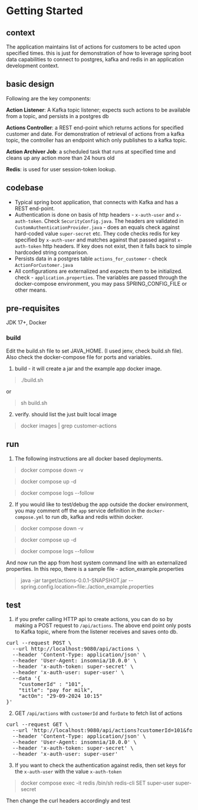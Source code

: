# Getting Started

## context
The application maintains list of actions for customers to be acted upon specified times. this is just for demonstration of 
how to leverage spring boot data capabilities to connect to postgres, kafka and redis in an application development context. 


## basic design
Following are the key components:

**Action Listener**: A Kafka topic listener; expects such actions to be available from a topic, and persists in a postgres db  

**Actions Controller**: a REST end-point which returns actions for specified customer and date. 
For demonstration of retrieval of actions from a kafka topic, the controller has an endpoint which
only publishes to a kafka topic. 

**Action Archiver Job**: a scheduled task that runs at specified time and cleans up any action more than 24 hours old

**Redis**: is used for user session-token lookup.

## codebase
- Typical spring boot application, that connects with Kafka and has a REST end-point.
- Authentication is done on basis of http headers - `x-auth-user` and `x-auth-token`. Check `SecurityConfig.java`. 
The headers are validated in `CustomAuthenticationProvider.java` - does an equals check against hard-coded value `super-secret` etc.
They code checks redis for key specified by `x-auth-user` and matches against that passed against `x-auth-token` http headers. 
If key does not exist, then it falls back to simple hardcoded string comparison.
- Persists data in a postgres table `actions_for_customer` - check `ActionForCustomer.java`
- All configurations are externalized and expects them to be initialized. check - `application.properties`. 
The variables are passed through the docker-compose environment, you may pass SPRING_CONFIG_FILE or other means.


## pre-requisites
JDK 17+, Docker

### build
Edit the build.sh file to set JAVA_HOME. (I used jenv, check build.sh file). Also check the docker-compose file for ports and variables. 
 
1. build - it will create a jar and the example app docker image. 
> ./build.sh

or 

> sh build.sh

2. verify. should list the just built local image

> docker images | grep customer-actions

## run

1. The following instructions are all docker based deployments. 
> docker compose down -v

> docker compose up -d

> docker compose logs --follow



2. If you would like to test/debug the app outside the docker environment, you may comment off the `app` service definition in the `docker-compose.yml`
to run db, kafka and redis within docker. 

> docker compose down -v

> docker compose up -d

> docker compose logs --follow
 
And now run the app from host system command line with an externalized properties. In this repo, there is a sample file - action_example.properties
> java -jar target/actions-0.0.1-SNAPSHOT.jar --spring.config.location=file:./action_example.properties


## test
1. if you prefer calling HTTP api to create actions, you can do so by making a POST request to `/api/actions`.
The above end point only posts to Kafka topic, where from the listener receives and saves onto db.

<pre>
curl --request POST \
  --url http://localhost:9080/api/actions \
  --header 'Content-Type: application/json' \
  --header 'User-Agent: insomnia/10.0.0' \
  --header 'x-auth-token: super-secret' \
  --header 'x-auth-user: super-user' \
  --data '{
	"customerId" : "101",
	"title": "pay for milk",
	"actOn": "29-09-2024 10:15"
}'
</pre>

2. GET `/api/actions` with `customerId` and `forDate` to fetch list of actions
<pre>
curl --request GET \
  --url 'http://localhost:9080/api/actions?customerId=101&forDate=29-09-2024%2008%3A35' \
  --header 'Content-Type: application/json' \
  --header 'User-Agent: insomnia/10.0.0' \
  --header 'x-auth-token: super-secret' \
  --header 'x-auth-user: super-user'
</pre>

3. If you want to check the authentication against redis, then set keys for the `x-auth-user` with the value `x-auth-token`
> docker compose exec -it redis /bin/sh
> redis-cli SET super-user super-secret

Then change the curl headers accordingly and test

